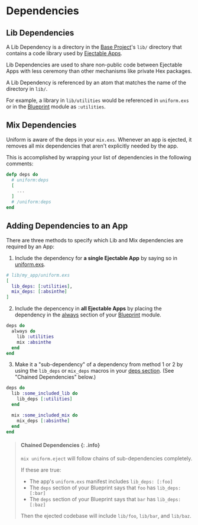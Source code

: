 # Dependencies

## Lib Dependencies

A Lib Dependency is a directory in the [Base
Project](how-it-works.html#what-is-a-base-project)'s `lib/` directory that
contains a code library used by [Ejectable
Apps](how-it-works.html#what-is-an-ejectable-app).

Lib Dependencies are used to share non-public code between Ejectable Apps with
less ceremony than other mechanisms like private Hex packages.

A Lib Dependency is referenced by an atom that matches the name of the
directory in `lib/`.

For example, a library in `lib/utilities` would be referenced in `uniform.exs`
or in the [Blueprint](Uniform.Blueprint.html) module as `:utilities`.

## Mix Dependencies

Uniform is aware of the deps in your `mix.exs`. Whenever an app is ejected, it
removes all mix dependencies that aren't explicitly needed by the app.

This is accomplished by wrapping your list of dependencies in the following
comments:

```elixir
defp deps do
  # uniform:deps
  [
    ...
  ]
  # /uniform:deps
end
```

## Adding Dependencies to an App

There are three methods to specify which Lib and Mix dependencies are required
by an App:

1. Include the dependency for **a single Ejectable App** by saying so in
   [uniform.exs](how-it-works.html#uniform-exs-options).

```elixir
# lib/my_app/uniform.exs
[
  lib_deps: [:utilities],
  mix_deps: [:absinthe]
]
```

2. Include the depencency in **all Ejectable Apps** by placing the dependency
   in the [always](`Uniform.Blueprint.always/1`) section of your
   [Blueprint](Uniform.Blueprint.html) module.

```elixir
deps do
  always do
    lib :utilities
    mix :absinthe
  end
end
```

3. Make it a "sub-dependency" of a dependency from method 1 or 2 by using the
   `lib_deps` or `mix_deps` macros in your [deps
   section](`Uniform.Blueprint.deps/1`). (See "Chained Dependencies" below.)

```elixir
deps do
  lib :some_included_lib do
    lib_deps [:utilities]
  end

  mix :some_included_mix do
    mix_deps [:absinthe]
  end
end
```

> #### Chained Dependencies {: .info}
>
> `mix uniform.eject` will follow chains of sub-dependencies completely.
>
> If these are true:
>
> - The app's `uniform.exs` manifest includes `lib_deps: [:foo]`
> - The `deps` section of your Blueprint says that `foo` has `lib_deps: [:bar]`
> - The `deps` section of your Blueprint says that `bar` has `lib_deps: [:baz]`
>
> Then the ejected codebase will include `lib/foo`, `lib/bar`, and `lib/baz`.

